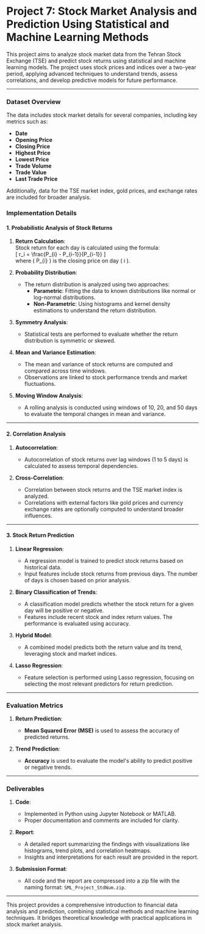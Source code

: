 # Project 7: Stock Market Analysis and Prediction Using Statistical and Machine Learning Methods

This project aims to analyze stock market data from the Tehran Stock Exchange (TSE) and predict stock returns using statistical and machine learning models. The project uses stock prices and indices over a two-year period, applying advanced techniques to understand trends, assess correlations, and develop predictive models for future performance.

---

### **Dataset Overview**  
The data includes stock market details for several companies, including key metrics such as:  
- **Date**  
- **Opening Price**  
- **Closing Price**  
- **Highest Price**  
- **Lowest Price**  
- **Trade Volume**  
- **Trade Value**  
- **Last Trade Price**  

Additionally, data for the TSE market index, gold prices, and exchange rates are included for broader analysis.

### **Implementation Details**

#### **1. Probabilistic Analysis of Stock Returns**  
1. **Return Calculation**:  
   Stock return for each day is calculated using the formula:  
   \[
   r_i = \frac{P_{i} - P_{i-1}}{P_{i-1}}
   \]  
   where \( P_{i} \) is the closing price on day \( i \).

2. **Probability Distribution**:  
   - The return distribution is analyzed using two approaches:  
     - **Parametric**: Fitting the data to known distributions like normal or log-normal distributions.  
     - **Non-Parametric**: Using histograms and kernel density estimations to understand the return distribution.  

3. **Symmetry Analysis**:  
   - Statistical tests are performed to evaluate whether the return distribution is symmetric or skewed.

4. **Mean and Variance Estimation**:  
   - The mean and variance of stock returns are computed and compared across time windows.  
   - Observations are linked to stock performance trends and market fluctuations.

5. **Moving Window Analysis**:  
   - A rolling analysis is conducted using windows of 10, 20, and 50 days to evaluate the temporal changes in mean and variance.

---

#### **2. Correlation Analysis**  
1. **Autocorrelation**:  
   - Autocorrelation of stock returns over lag windows (1 to 5 days) is calculated to assess temporal dependencies.  

2. **Cross-Correlation**:  
   - Correlation between stock returns and the TSE market index is analyzed.  
   - Correlations with external factors like gold prices and currency exchange rates are optionally computed to understand broader influences.

---

#### **3. Stock Return Prediction**  
1. **Linear Regression**:  
   - A regression model is trained to predict stock returns based on historical data.  
   - Input features include stock returns from previous days. The number of days is chosen based on prior analysis.

2. **Binary Classification of Trends**:  
   - A classification model predicts whether the stock return for a given day will be positive or negative.  
   - Features include recent stock and index return values. The performance is evaluated using accuracy.

3. **Hybrid Model**:  
   - A combined model predicts both the return value and its trend, leveraging stock and market indices.  

4. **Lasso Regression**:  
   - Feature selection is performed using Lasso regression, focusing on selecting the most relevant predictors for return prediction.

---

### **Evaluation Metrics**  
1. **Return Prediction**:  
   - **Mean Squared Error (MSE)** is used to assess the accuracy of predicted returns.  

2. **Trend Prediction**:  
   - **Accuracy** is used to evaluate the model's ability to predict positive or negative trends.

---

### **Deliverables**  
1. **Code**:  
   - Implemented in Python using Jupyter Notebook or MATLAB.  
   - Proper documentation and comments are included for clarity.

2. **Report**:  
   - A detailed report summarizing the findings with visualizations like histograms, trend plots, and correlation heatmaps.  
   - Insights and interpretations for each result are provided in the report.

3. **Submission Format**:  
   - All code and the report are compressed into a zip file with the naming format: `SML_Project_StdNum.zip`.  

---

This project provides a comprehensive introduction to financial data analysis and prediction, combining statistical methods and machine learning techniques. It bridges theoretical knowledge with practical applications in stock market analysis.
